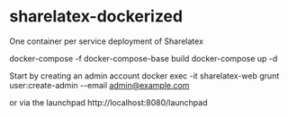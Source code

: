 # sharelatex-dockerized
One container per service deployment of Sharelatex

docker-compose -f docker-compose-base build
docker-compose up -d

Start by creating an admin account 
docker exec -it sharelatex-web grunt user:create-admin --email admin@example.com

or via the launchpad
http://localhost:8080/launchpad